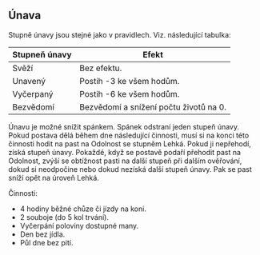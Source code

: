 ## Únava

Stupně únavy jsou stejné jako v pravidlech. Viz. následující tabulka:

| Stupneň únavy | Efekt                                  |
|---------------|----------------------------------------|
| Svěží         | Bez efektu.                            |
| Unavený       | Postih -3 ke všem hodům.               |
| Vyčerpaný     | Postih -6 ke všem hodům.               |
| Bezvědomí     | Bezvědomí a snížení počtu životů na 0. |

Únavu je možné snížit spánkem. Spánek odstraní jeden stupeň únavy. Pokud postava dělá během dne následující činnosti, musí si na konci této činnosti hodit na past na Odolnost se stupněm Lehká. Pokud ji nepřehodí, získá stupeň únavy. Pokaždé, když se postavě podaří přehodit past na Odolnost, zvýší se obtížnost pasti na další stupeň při dalším ověřování, dokud si neodpočine nebo dokud nezíská další stupeň únavy. Pak se past sníží opět na úroveň Lehká.

Činnosti:

* 4 hodiny běžné chůze či jízdy na koni.
* 2 souboje (do 5 kol trvání).
* Vyčerpání poloviny dostupné many.
* Den bez jídla.
* Půl dne bez pití.
